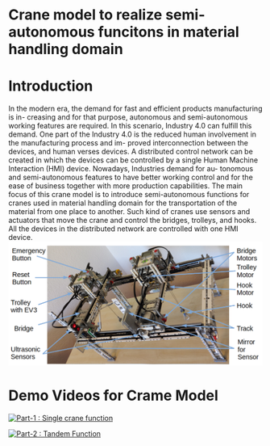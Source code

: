 # Crane model to realize semi-autonomous funcitons in material handling domain
# Introduction
In the modern era, the demand for fast and efficient products manufacturing is in-
creasing and for that purpose, autonomous and semi-autonomous working features
are required. In this scenario, Industry 4.0 can fulfill this demand. One part of the
Industry 4.0 is the reduced human involvement in the manufacturing process and im-
proved interconnection between the devices, and human verses devices. A distributed
control network can be created in which the devices can be controlled by a single
Human Machine Interaction (HMI) device. Nowadays, Industries demand for au-
tonomous and semi-autonomous features to have better working control and for the
ease of business together with more production capabilities. The main focus of this crane model is to introduce semi-autonomous functions for cranes used in material handling
domain for the transportation of the material from one place to another. Such kind
of cranes use sensors and actuators that move the crane and control the bridges,
trolleys, and hooks. All the devices in the distributed network are controlled with
one HMI device.
![Image description](https://github.com/muhammadadeelinfo/Distributed_Control_System_OPCUA_4Diac/blob/master/MODEL.png)

# Demo Videos for Crame Model

[![Part-1 : Single crane function]()](https://youtu.be/iavGphjXof4)

[![Part-2 : Tandem Function]()](https://youtu.be/tIWFbKm1I54)
